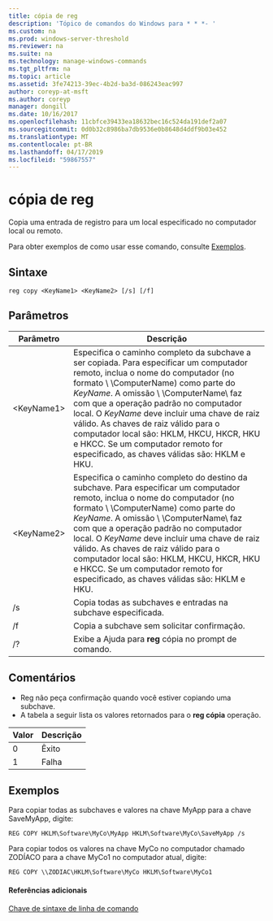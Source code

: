 ```yaml
---
title: cópia de reg
description: 'Tópico de comandos do Windows para * * *- '
ms.custom: na
ms.prod: windows-server-threshold
ms.reviewer: na
ms.suite: na
ms.technology: manage-windows-commands
ms.tgt_pltfrm: na
ms.topic: article
ms.assetid: 3fe74213-39ec-4b2d-ba3d-086243eac997
author: coreyp-at-msft
ms.author: coreyp
manager: dongill
ms.date: 10/16/2017
ms.openlocfilehash: 11cbfce39433ea18632bec16c524da191def2a07
ms.sourcegitcommit: 0d0b32c8986ba7db9536e0b8648d4ddf9b03e452
ms.translationtype: MT
ms.contentlocale: pt-BR
ms.lasthandoff: 04/17/2019
ms.locfileid: "59867557"
---
```

# <a name="reg-copy"></a>cópia de reg



Copia uma entrada de registro para um local especificado no computador local ou remoto.

Para obter exemplos de como usar esse comando, consulte [Exemplos](#BKMK_examples).

## <a name="syntax"></a>Sintaxe

```
reg copy <KeyName1> <KeyName2> [/s] [/f]
```

## <a name="parameters"></a>Parâmetros

|Parâmetro|Descrição|
|---------|-----------|
|\<KeyName1>|Especifica o caminho completo da subchave a ser copiada. Para especificar um computador remoto, inclua o nome do computador (no formato \\ \\ComputerName\) como parte do *KeyName*. A omissão \\ \\ComputerName\ faz com que a operação padrão no computador local. O *KeyName* deve incluir uma chave de raiz válido. As chaves de raiz válido para o computador local são: HKLM, HKCU, HKCR, HKU e HKCC. Se um computador remoto for especificado, as chaves válidas são: HKLM e HKU.|
|\<KeyName2>|Especifica o caminho completo do destino da subchave. Para especificar um computador remoto, inclua o nome do computador (no formato \\ \\ComputerName\) como parte do *KeyName*. A omissão \\ \\ComputerName\ faz com que a operação padrão no computador local. O *KeyName* deve incluir uma chave de raiz válido. As chaves de raiz válido para o computador local são: HKLM, HKCU, HKCR, HKU e HKCC. Se um computador remoto for especificado, as chaves válidas são: HKLM e HKU.|
|/s|Copia todas as subchaves e entradas na subchave especificada.|
|/f|Copia a subchave sem solicitar confirmação.|
|/?|Exibe a Ajuda para **reg** cópia no prompt de comando.|

## <a name="remarks"></a>Comentários

-   Reg não peça confirmação quando você estiver copiando uma subchave.
-   A tabela a seguir lista os valores retornados para o **reg cópia** operação.

|Valor|Descrição|
|-----|-----------|
|0|Êxito|
|1|Falha|

## <a name="BKMK_examples"></a>Exemplos

Para copiar todas as subchaves e valores na chave MyApp para a chave SaveMyApp, digite:
```
REG COPY HKLM\Software\MyCo\MyApp HKLM\Software\MyCo\SaveMyApp /s
```
Para copiar todos os valores na chave MyCo no computador chamado ZODÍACO para a chave MyCo1 no computador atual, digite:
```
REG COPY \\ZODIAC\HKLM\Software\MyCo HKLM\Software\MyCo1
```

#### <a name="additional-references"></a>Referências adicionais

[Chave de sintaxe de linha de comando](command-line-syntax-key.md)
